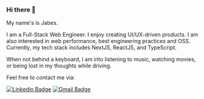 ### Hi there 👋

My name's is Jabes.

I am a Full-Stack Web Engineer. I enjoy creating UI/UX-driven products. I am also interested in web performance, best engineering practices and OSS. Currently, my tech stack includes NextJS, ReactJS, and TypeScript.

When not behind a keyboard, I am into listening to music, watching movies, or being lost in my thoughts while driving.

 Feel free to contact me via:

[![Linkedin Badge](https://img.shields.io/badge/-liamle07-blue?style=flat&logo=Linkedin&logoColor=white&link=https://www.linkedin.com/in/yeedw/)](https://www.linkedin.com/in/yeedw/)
[![Gmail Badge](https://img.shields.io/badge/-yeedwcontato@gmail.com-d14836?style=flat&logo=Gmail&logoColor=white&link=mailto:mailto:yeedwcontato@gmail.com)](mailto:yeedwcontato@gmail.com)

